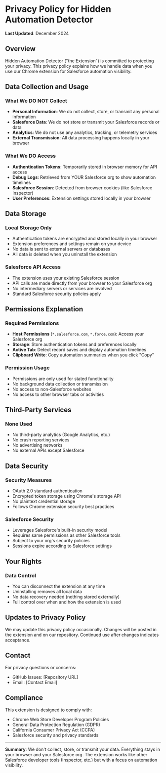 # Privacy Policy for Hidden Automation Detector

**Last Updated**: December 2024

## Overview

Hidden Automation Detector ("the Extension") is committed to protecting your privacy. This privacy policy explains how we handle data when you use our Chrome extension for Salesforce automation visibility.

## Data Collection and Usage

### What We DO NOT Collect
- **Personal Information**: We do not collect, store, or transmit any personal information
- **Salesforce Data**: We do not store or transmit your Salesforce records or data
- **Analytics**: We do not use any analytics, tracking, or telemetry services
- **External Transmission**: All data processing happens locally in your browser

### What We DO Access
- **Authentication Tokens**: Temporarily stored in browser memory for API access
- **Debug Logs**: Retrieved from YOUR Salesforce org to show automation timelines
- **Salesforce Session**: Detected from browser cookies (like Salesforce Inspector)
- **User Preferences**: Extension settings stored locally in your browser

## Data Storage

### Local Storage Only
- Authentication tokens are encrypted and stored locally in your browser
- Extension preferences and settings remain on your device
- No data is sent to external servers or databases
- All data is deleted when you uninstall the extension

### Salesforce API Access
- The extension uses your existing Salesforce session
- API calls are made directly from your browser to your Salesforce org
- No intermediary servers or services are involved
- Standard Salesforce security policies apply

## Permissions Explanation

### Required Permissions
- **Host Permissions** (`*.salesforce.com`, `*.force.com`): Access your Salesforce org
- **Storage**: Store authentication tokens and preferences locally
- **Active Tab**: Detect record saves and display automation timelines
- **Clipboard Write**: Copy automation summaries when you click "Copy"

### Permission Usage
- Permissions are only used for stated functionality
- No background data collection or transmission
- No access to non-Salesforce websites
- No access to other browser tabs or activities

## Third-Party Services

### None Used
- No third-party analytics (Google Analytics, etc.)
- No crash reporting services
- No advertising networks
- No external APIs except Salesforce

## Data Security

### Security Measures
- OAuth 2.0 standard authentication
- Encrypted token storage using Chrome's storage API
- No plaintext credential storage
- Follows Chrome extension security best practices

### Salesforce Security
- Leverages Salesforce's built-in security model
- Requires same permissions as other Salesforce tools
- Subject to your org's security policies
- Sessions expire according to Salesforce settings

## Your Rights

### Data Control
- You can disconnect the extension at any time
- Uninstalling removes all local data
- No data recovery needed (nothing stored externally)
- Full control over when and how the extension is used

## Updates to Privacy Policy

We may update this privacy policy occasionally. Changes will be posted in the extension and on our repository. Continued use after changes indicates acceptance.

## Contact

For privacy questions or concerns:
- GitHub Issues: [Repository URL]
- Email: [Contact Email]

## Compliance

This extension is designed to comply with:
- Chrome Web Store Developer Program Policies
- General Data Protection Regulation (GDPR)
- California Consumer Privacy Act (CCPA)
- Salesforce security and privacy standards

---

**Summary**: We don't collect, store, or transmit your data. Everything stays in your browser and your Salesforce org. The extension works like other Salesforce developer tools (Inspector, etc.) but with a focus on automation visibility.
